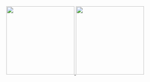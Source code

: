 <div>
<a href="https://github.com/seu-usuário-aqui">
<img height="180em" src="[https://github-readme-stats.vercel.app/api/top-langs/?username=JocielPassos&layout=compact&langs_count=7&theme=dracula](https://camo.githubusercontent.com/02fb9ba944990c70fe29adb92d2d53fa5b43412f721094089cf797dc9bd82993/68747470733a2f2f6769746875622d726561646d652d73746174732e76657263656c2e6170702f6170693f757365726e616d653d616e7572616768617a72612673686f775f69636f6e733d7472756526686964653d636f6e74726962732c7072732663616368655f7365636f6e64733d3836343030267468656d653d61707072656e74696365)"/>
<img height="180em" src="[https://github-readme-stats.vercel.app/api?username=JocielPassos-aqui&show_icons=true&theme=dracula&include_all_commits=true&count_private=true](https://camo.githubusercontent.com/02fb9ba944990c70fe29adb92d2d53fa5b43412f721094089cf797dc9bd82993/68747470733a2f2f6769746875622d726561646d652d73746174732e76657263656c2e6170702f6170693f757365726e616d653d616e7572616768617a72612673686f775f69636f6e733d7472756526686964653d636f6e74726962732c7072732663616368655f7365636f6e64733d3836343030267468656d653d61707072656e74696365)"/>
</div>
